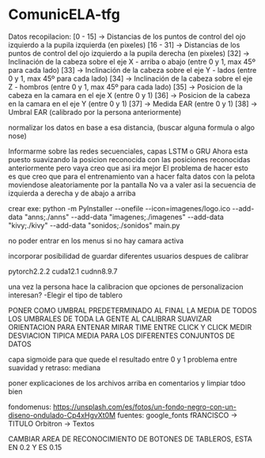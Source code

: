 # ComunicELA-tfg

Datos recopilacion:
[0 - 15] -> Distancias de los puntos de control del ojo izquierdo a la pupila izquierda (en pixeles)
[16 - 31] -> Distancias de los puntos de control del ojo izquierdo a la pupila derecha  (en pixeles)
[32] -> Inclinación de la cabeza sobre el eje X  - arriba o abajo  (entre 0 y 1, max 45º para cada lado)
[33] -> Inclinación de la cabeza sobre el eje Y   - lados          (entre 0 y 1, max 45º para cada lado)
[34] -> Inclinación de la cabeza sobre el eje Z    - hombros       (entre 0 y 1, max 45º para cada lado)
[35] -> Posicion de la cabeza en la camara en el eje X        (entre 0 y 1)
[36] -> Posicion de la cabeza en la camara en el eje Y        (entre 0 y 1)
[37] -> Medida EAR      (entre 0 y 1)
[38] -> Umbral EAR      (calibrado por la persona anteriormente)



normalizar los datos en base a esa distancia, (buscar alguna formula o algo nose)


Informarme sobre las redes secuenciales, capas LSTM o GRU
Ahora esta puesto suavizando la posicion reconocida con las posiciones reconocidas anteriormente pero vaya creo que asi ira mejor
El problema de hacer esto es que creo que para el entrenamiento van a hacer falta datos con la pelota moviendose aleatoriamente por la pantalla
No va a valer asi la secuencia de izquierda a derecha y de abajo a arriba


crear exe:
python -m PyInstaller --onefile --icon=imagenes/logo.ico --add-data "anns;./anns" --add-data "imagenes;./imagenes" --add-data "kivy;./kivy" --add-data "sonidos;./sonidos" main.py


no poder entrar en los menus si no hay camara activa

incorporar posibilidad de guardar diferentes usuarios despues de calibrar



pytorch2.2.2
cuda12.1
cudnn8.9.7



una vez la persona hace la calibracion que opciones de personalizacion interesan? 
-Elegir el tipo de tablero




PONER COMO UMBRAL PREDETERMINADO AL FINAL LA MEDIA DE TODOS LOS UMBRALES DE TODA LA GENTE AL CALIBRAR
SUAVIZAR ORIENTACION PARA ENTENAR
MIRAR TIME ENTRE CLICK Y CLICK
MEDIR DESVIACION TIPICA MEDIA PARA LOS DIFERENTES CONJUNTOS DE DATOS

capa sigmoide para que quede el resultado entre 0 y 1
problema entre suavidad y retraso: mediana


poner explicaciones de los archivos arriba en comentarios y limpiar tdoo bien

fondomenus: https://unsplash.com/es/fotos/un-fondo-negro-con-un-diseno-ondulado-Cp4xHgvXt0M
fuentes: google_fonts
fRANCISCO -> TITULO
Orbitron -> Textos

CAMBIAR AREA DE RECONOCIMIENTO DE BOTONES DE TABLEROS, ESTA EN 0.2 Y ES 0.15